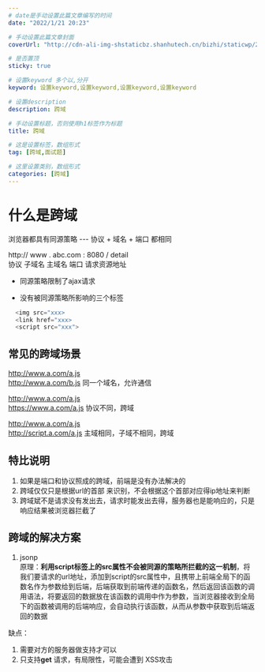 ```yaml
---
# date是手动设置此篇文章编写的时间
date: "2022/1/21 20:23"

# 手动设置此篇文章封面
coverUrl: "http://cdn-ali-img-shstaticbz.shanhutech.cn/bizhi/staticwp/202107/1d1b3d851a75b9d500b731bea0286af8--2560511577.jpg"

# 是否置顶
sticky: true

# 设置keyword 多个以,分开
keyword: 设置keyword,设置keyword,设置keyword,设置keyword

# 设置description
description: 跨域

# 手动设置标题，否则使用h1标签作为标题
title: 跨域

# 这是设置标签，数组形式
tag: [跨域,面试题]

# 这里设置类别，数组形式
categories: [跨域]
---
```


# 什么是跨域
浏览器都具有同源策略  --- 协议 + 域名 + 端口  都相同

http://   www   .    abc.com  :    8080   /    detail   \
 协议    子域名       主域名        端口        请求资源地址


 - 同源策略限制了ajax请求

 - 没有被同源策略所影响的三个标签
 ```js
   <img src="xxx> 
   <link href="xxx>
   <script src="xxx">
```
   

## 常见的跨域场景
http://www.a.com/a.js   \
http://www.a.com/b.js      同一个域名，允许通信


http://www.a.com/a.js     \
https://www.a.com/a.js     协议不同，跨域


http://www.a.com/a.js      \
http://script.a.com/a.js	 主域相同，子域不相同，跨域


## 特比说明
1. 如果是端口和协议照成的跨域，前端是没有办法解决的
2. 跨域仅仅只是根据url的首部 来识别，不会根据这个首部对应得ip地址来判断
3. 跨域斌不是请求没有发出去，请求时能发出去得，服务器也是能响应的，只是响应结果被浏览器拦截了


## 跨域的解决方案
1. jsonp  \
  原理：**利用script标签上的src属性不会被同源的策略所拦截的这一机制**，将我们要请求的url地址，添加到script的src属性中，且携带上前端全局下的函数名作为参数给到后端，后端获取到前端传递的函数名，然后返回该函数的调用语法，将要返回的数据放在该函数的调用中作为参数，当浏览器接收到全局下的函数被调用的后端响应，会自动执行该函数，从而从参数中获取到后端返回的数据

  缺点：
  1. 需要对方的服务器做支持才可以
  2. 只支持**get** 请求，有局限性，可能会遭到 XSS攻击